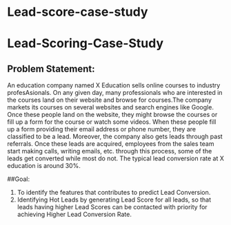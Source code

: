 # Lead-score-case-study

# Lead-Scoring-Case-Study

## Problem Statement:
An education company named X Education sells online courses to industry profesAsionals. On any given day, many professionals who are interested in the courses land on their website and browse for courses.The company markets its courses on several websites and search engines like Google. Once these people land on the website, they might browse the courses or fill up a form for the course or watch some videos. When these people fill up a form providing their email address or phone number, they are classified to be a lead. Moreover, the company also gets leads through past referrals. Once these leads are acquired, employees from the sales team start making calls, writing emails, etc. through this process, some of the leads get converted while most do not. The typical lead conversion rate at X education is around 30%. 

##Goal: 
1. To identify the features that contributes to predict Lead Conversion. 
2. Identifying Hot Leads by generating Lead Score for all leads, so that leads having higher Lead Scores can be contacted with priority for achieving Higher Lead Conversion Rate.
